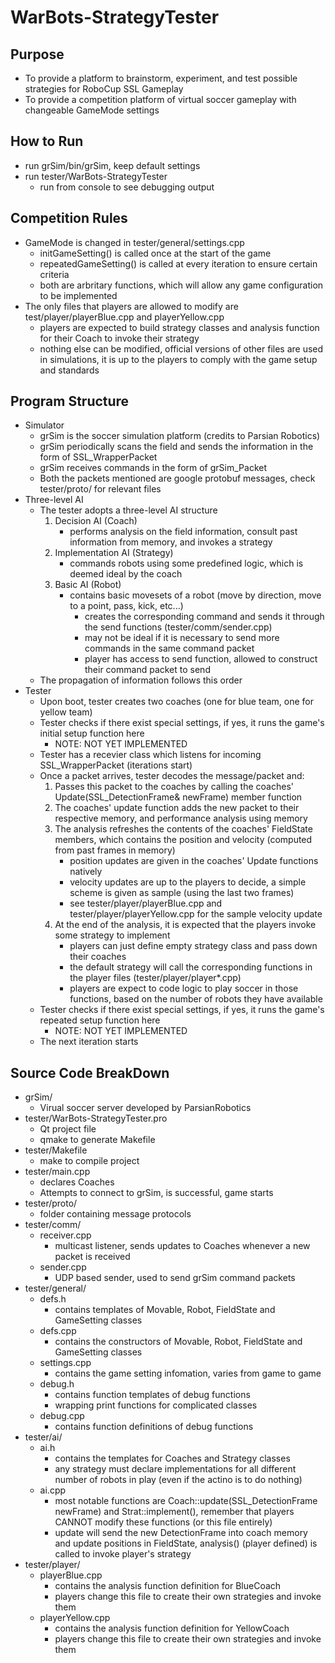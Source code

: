 WarBots-StrategyTester
======================

Purpose
-------
+ To provide a platform to brainstorm, experiment, and test possible strategies for RoboCup SSL Gameplay
+ To provide a competition platform of virtual soccer gameplay with changeable GameMode settings

How to Run
----------
+ run grSim/bin/grSim, keep default settings
+ run tester/WarBots-StrategyTester
    - run from console to see debugging output

Competition Rules
-----------------
+ GameMode is changed in tester/general/settings.cpp
	- initGameSetting() is called once at the start of the game
	- repeatedGameSetting() is called at every iteration to ensure certain criteria
	- both are arbritary functions, which will allow any game configuration to be implemented
+ The only files that players are allowed to modify are test/player/playerBlue.cpp and playerYellow.cpp
	- players are expected to build strategy classes and analysis function for their Coach to invoke their strategy
	- nothing else can be modified, official versions of other files are used in simulations, it is up to the players to comply with the game setup and standards

Program Structure
-----------------
+ Simulator
    - grSim is the soccer simulation platform (credits to Parsian Robotics)
    - grSim periodically scans the field and sends the information in the form of SSL_WrapperPacket
    - grSim receives commands in the form of grSim_Packet
    - Both the packets mentioned are google protobuf messages, check tester/proto/ for relevant files
+ Three-level AI
    - The tester adopts a three-level AI structure
        1. Decision AI (Coach)
            - performs analysis on the field information, consult past information from memory, and invokes a strategy
        2. Implementation AI (Strategy)
            - commands robots using some predefined logic, which is deemed ideal by the coach
        2. Basic AI (Robot)
            - contains basic movesets of a robot (move by direction, move to a point, pass, kick, etc...)
                + creates the corresponding command and sends it through the send functions (tester/comm/sender.cpp)
                + may not be ideal if it is necessary to send more commands in the same command packet
                + player has access to send function, allowed to construct their command packet to send
    - The propagation of information follows this order
+ Tester
    - Upon boot, tester creates two coaches (one for blue team, one for yellow team)
    - Tester checks if there exist special settings, if yes, it runs the game's initial setup function here
        + NOTE: NOT YET IMPLEMENTED
    - Tester has a recevier class which listens for incoming SSL_WrapperPacket (iterations start)
    - Once a packet arrives, tester decodes the message/packet and:
        1. Passes this packet to the coaches by calling the coaches' Update(SSL_DetectionFrame& newFrame) member function
        2. The coaches' update function adds the new packet to their respective memory, and performance analysis using memory
        3. The analysis refreshes the contents of the coaches' FieldState members, which contains the position and velocity (computed from past frames in memory)
            - position updates are given in the coaches' Update functions natively
            - velocity updates are up to the players to decide, a simple scheme is given as sample (using the last two frames)
            - see tester/player/playerBlue.cpp and tester/player/playerYellow.cpp for the sample velocity update
        4. At the end of the analysis, it is expected that the players invoke some strategy to implement
            - players can just define empty strategy class and pass down their coaches
            - the default strategy will call the corresponding functions in the player files (tester/player/player*.cpp)
            - players are expect to code logic to play soccer in those functions, based on the number of robots they have available
    - Tester checks if there exist special settings, if yes, it runs the game's repeated setup function here
        + NOTE: NOT YET IMPLEMENTED
    - The next iteration starts

Source Code BreakDown
-------------------
+ grSim/
	- Virual soccer server developed by ParsianRobotics
+ tester/WarBots-StrategyTester.pro
	- Qt project file
	- qmake to generate Makefile
+ tester/Makefile
	- make to compile project
+ tester/main.cpp
	- declares Coaches
	- Attempts to connect to grSim, is successful, game starts
+ tester/proto/
	- folder containing message protocols
+ tester/comm/
	- receiver.cpp
		+ multicast listener, sends updates to Coaches whenever a new packet is received
	- sender.cpp
		+ UDP based sender, used to send grSim command packets
+ tester/general/
	- defs.h
		+ contains templates of Movable, Robot, FieldState and GameSetting classes
	- defs.cpp
		+ contains the constructors of Movable, Robot, FieldState and GameSetting classes
	- settings.cpp
		+ contains the game setting infomation, varies from game to game
	- debug.h
		+ contains function templates of debug functions
		+ wrapping print functions for complicated classes
	- debug.cpp
		+ contains function definitions of debug functions
+ tester/ai/
	- ai.h
		+ contains the templates for Coaches and Strategy classes
		+ any strategy must declare implementations for all different number of robots in play (even if the actino is to do nothing)
	- ai.cpp
		+ most notable functions are Coach::update(SSL_DetectionFrame newFrame) and Strat::implement(), remember that players CANNOT modify these functions (or this file entirely)
		+ update will send the new DetectionFrame into coach memory and update positions in FieldState, analysis() (player defined) is called to invoke player's strategy
+ tester/player/
	- playerBlue.cpp
		+ contains the analysis function definition for BlueCoach
		+ players change this file to create their own strategies and invoke them
	- playerYellow.cpp
		+ contains the analysis function definition for YellowCoach
		+ players change this file to create their own strategies and invoke them